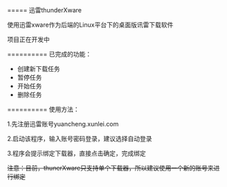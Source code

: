 =====
迅雷thunderXware


使用迅雷xware作为后端的Linux平台下的桌面版讯雷下载软件

项目正在开发中

==========
已完成的功能：
- 创建新下载任务
- 暂停任务
- 开始任务
- 删除任务

==========
使用方法：

1.先注册迅雷账号yuancheng.xunlei.com

2.启动该程序，输入账号密码登录，建议选择自动登录

3.程序会提示绑定下载器，直接点击确定，完成绑定

~~注意：目前，thunerXware只支持单个下载器，所以建议使用一个新的账号来进行绑定~~



